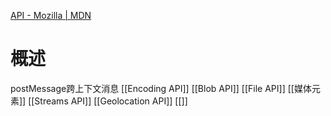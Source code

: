 [API - Mozilla | MDN](https://developer.mozilla.org/zh-CN/docs/Mozilla/Add-ons/WebExtensions/API?spm=a21iq3.home.0.0.54b42764PcwehE) 
#  概述
postMessage跨上下文消息
[[Encoding API]] 
[[Blob API]] 
[[File API]] 
[[媒体元素]] 
[[Streams API]] 
[[Geolocation API]] 
[[]]